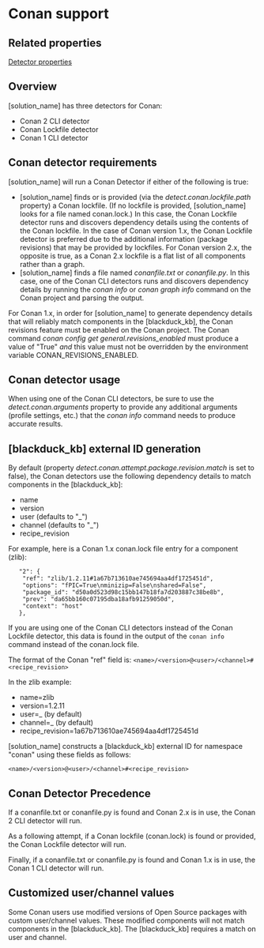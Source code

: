 # Conan support

## Related properties

[Detector properties](../properties/detectors/conan.md)

## Overview

[solution_name] has three detectors for Conan:

* Conan 2 CLI detector
* Conan Lockfile detector
* Conan 1 CLI detector

## Conan detector requirements

[solution_name] will run a Conan Detector if either of the following is true:

* [solution_name] finds or is provided (via the *detect.conan.lockfile.path* property) a Conan lockfile. (If no lockfile is provided, [solution_name] looks for a file named conan.lock.) In this case, the Conan Lockfile detector runs and discovers dependency details using the contents of the Conan lockfile. In the case of Conan version 1.x, the Conan Lockfile detector is preferred due to the additional information (package revisions) that may be provided by lockfiles. For Conan version 2.x, the opposite is true, as a Conan 2.x lockfile is a flat list of all components rather than a graph.
* [solution_name] finds a file named *conanfile.txt* or *conanfile.py*. In this case, one of the Conan CLI detectors runs and discovers dependency details by running the *conan info* or *conan graph info* command on the Conan project and parsing the output.

For Conan 1.x, in order for [solution_name] to generate dependency details that will reliably match components
in the [blackduck_kb], the Conan revisions feature must be enabled on the Conan project.
The Conan command *conan config get general.revisions_enabled* must produce a value of "True"
*and* this value must not be overridden by the environment variable CONAN_REVISIONS_ENABLED.

## Conan detector usage

When using one of the Conan CLI detectors, be sure to use the *detect.conan.arguments* property to provide any additional arguments (profile settings, etc.) that the *conan info* command needs to produce accurate results.

## [blackduck_kb] external ID generation

By default (property *detect.conan.attempt.package.revision.match* is set to false), the Conan detectors use the following dependency details to match components in the [blackduck_kb]:

* name
* version
* user (defaults to "_")
* channel (defaults to "_")
* recipe_revision

For example, here is a Conan 1.x conan.lock file entry for a component (zlib):
```
   "2": {
    "ref": "zlib/1.2.11#1a67b713610ae745694aa4df1725451d",
    "options": "fPIC=True\nminizip=False\nshared=False",
    "package_id": "d50a0d523d98c15bb147b18fa7d203887c38be8b",
    "prev": "da65bb160c07195dba18afb91259050d",
    "context": "host"
   },
```

If you are using one of the Conan CLI detectors instead of the Conan Lockfile detector, this data is found in the output of the `conan info` command
instead of the conan.lock file.

The format of the Conan "ref" field is: `<name>/<version>@<user>/<channel>#<recipe_revision>`

In the zlib example:

* name=zlib
* version=1.2.11
* user=_ (by default)
* channel=_ (by default)
* recipe_revision=1a67b713610ae745694aa4df1725451d

[solution_name] constructs a [blackduck_kb] external ID for namespace "conan" using these fields as follows:
```
<name>/<version>@<user>/<channel>#<recipe_revision>
```

## Conan Detector Precedence

If a conanfile.txt or conanfile.py is found and Conan 2.x is in use, the Conan 2 CLI detector will run.

As a following attempt, if a Conan lockfile (conan.lock) is found or provided, the Conan Lockfile detector will run.

Finally, if a conanfile.txt or conanfile.py is found and Conan 1.x is in use, the Conan 1 CLI detector will run.

## Customized user/channel values

Some Conan users use modified versions of Open Source packages with custom user/channel values. These modified components will not match components in the [blackduck_kb].
The [blackduck_kb] requires a match on user and channel.
